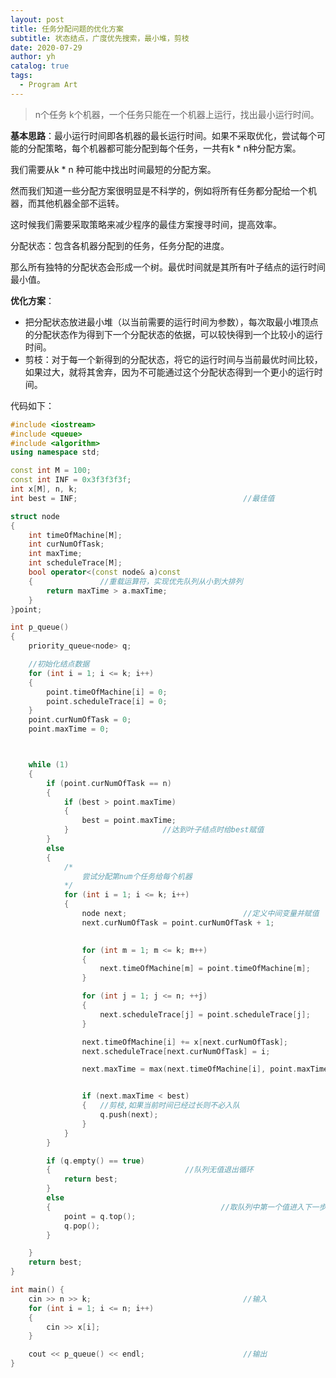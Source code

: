 ```yaml
---
layout: post
title: 任务分配问题的优化方案
subtitle: 状态结点，广度优先搜索，最小堆，剪枝
date: 2020-07-29
author: yh
catalog: true
tags:
  - Program Art
---
```



> n个任务 k个机器，一个任务只能在一个机器上运行，找出最小运行时间。

**基本思路**：最小运行时间即各机器的最长运行时间。如果不采取优化，尝试每个可能的分配策略，每个机器都可能分配到每个任务，一共有k * n种分配方案。

我们需要从k * n 种可能中找出时间最短的分配方案。

然而我们知道一些分配方案很明显是不科学的，例如将所有任务都分配给一个机器，而其他机器全部不运转。

这时候我们需要采取策略来减少程序的最佳方案搜寻时间，提高效率。

分配状态：包含各机器分配到的任务，任务分配的进度。

那么所有独特的分配状态会形成一个树。最优时间就是其所有叶子结点的运行时间最小值。

**优化方案**：
- 把分配状态放进最小堆（以当前需要的运行时间为参数），每次取最小堆顶点的分配状态作为得到下一个分配状态的依据，可以较快得到一个比较小的运行时间。
- 剪枝：对于每一个新得到的分配状态，将它的运行时间与当前最优时间比较，如果过大，就将其舍弃，因为不可能通过这个分配状态得到一个更小的运行时间。

代码如下：
```cpp
#include <iostream>
#include <queue>
#include <algorithm>
using namespace std;

const int M = 100;
const int INF = 0x3f3f3f3f;
int x[M], n, k;
int best = INF;                                     //最佳值

struct node                                     
{
	int timeOfMachine[M];                                    
	int curNumOfTask;                                       
	int maxTime;                                      
	int scheduleTrace[M];
	bool operator<(const node& a)const
	{				//重载运算符，实现优先队列从小到大排列
		return maxTime > a.maxTime;
	}
}point;                                       

int p_queue() 
{
	priority_queue<node> q;

	//初始化结点数据
	for (int i = 1; i <= k; i++) 
	{   
		point.timeOfMachine[i] = 0;
		point.scheduleTrace[i] = 0;
	}
	point.curNumOfTask = 0;
	point.maxTime = 0;



	while (1) 
	{                      
		if (point.curNumOfTask == n)
		{
			if (best > point.maxTime) 
			{	
				best = point.maxTime;
			}                     //达到叶子结点时给best赋值
		}
		else 
		{
			/*
				尝试分配第num个任务给每个机器 
			*/
			for (int i = 1; i <= k; i++)
			{
				node next;                          //定义中间变量并赋值
				next.curNumOfTask = point.curNumOfTask + 1;

				
				for (int m = 1; m <= k; m++) 
				{
					next.timeOfMachine[m] = point.timeOfMachine[m];
				}

				for (int j = 1; j <= n; ++j)
				{
					next.scheduleTrace[j] = point.scheduleTrace[j];
				}

				next.timeOfMachine[i] += x[next.curNumOfTask];
				next.scheduleTrace[next.curNumOfTask] = i;

				next.maxTime = max(next.timeOfMachine[i], point.maxTime);


				if (next.maxTime < best) 
				{   //剪枝,如果当前时间已经过长则不必入队
					q.push(next);
				}
			}
		}

		if (q.empty() == true) 
		{                              //队列无值退出循环
			return best;
		}
		else 
		{                                      //取队列中第一个值进入下一步循环
			point = q.top();
			q.pop();
		}

	}
	return best;
}

int main() {
	cin >> n >> k;                                  //输入
	for (int i = 1; i <= n; i++)
	{
		cin >> x[i];
	}

	cout << p_queue() << endl;                      //输出
}
```